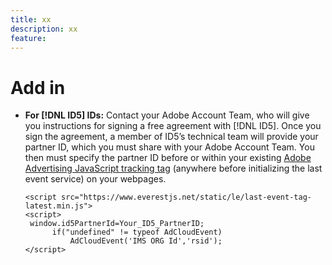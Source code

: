 ```yaml
---
title: xx
description: xx
feature: 
---
```

# Add in

   * **For [!DNL ID5] IDs:** Contact your Adobe Account Team, who will give you instructions for signing a free agreement with [!DNL ID5]. Once you sign the agreement, a member of ID5’s technical team will provide your partner ID, which you must share with your Adobe Account Team. You then must specify the partner ID before or within your existing [Adobe Advertising JavaScript tracking tag](/help/integrations/analytics/javascript.md) (anywhere before initializing the last event service) on your webpages.

      ```
      <script src="https://www.everestjs.net/static/le/last-event-tag-latest.min.js">
      <script>
       window.id5PartnerId=Your_ID5_PartnerID;
            if("undefined" != typeof AdCloudEvent)
                AdCloudEvent('IMS ORG Id','rsid');
      </script>
      ```
      
      <!--You can verify calls using the network tab of a browser developer tool:  Each call is initiated to the domain `lasteventf-tm.everesttech.net` and contains the parameter `_les_id5` with an encrypted ID5 ID as its value -->
